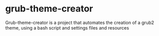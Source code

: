 # grub-theme-creator
Grub-theme-creator is a project that automates the creation of a grub2 theme, using a bash script and settings files and resources
